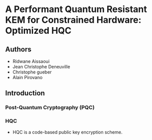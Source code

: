 # A Performant Quantum Resistant KEM for Constrained Hardware: Optimized HQC

## Authors
- Ridwane Aissaoui
- Jean Christophe Deneuville
- Christophe gueber
- Alain Pirovano

## Introduction

### Post-Quantum Cryptography (PQC)


### HQC
- HQC is a code-based public key encryption scheme.
